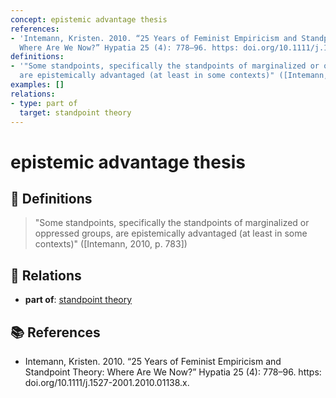 ```yaml
---
concept: epistemic advantage thesis
references:
- 'Intemann, Kristen. 2010. “25 Years of Feminist Empiricism and Standpoint Theory:
  Where Are We Now?” Hypatia 25 (4): 778–96. https: doi.org/10.1111/j.1527-2001.2010.01138.x.'
definitions:
- '"Some standpoints, specifically the standpoints of marginalized or oppressed groups,
  are epistemically advantaged (at least in some contexts)" ([Intemann, 2010, p. 783])'
examples: []
relations:
- type: part of
  target: standpoint theory
---
```


# epistemic advantage thesis

## 📖 Definitions

> "Some standpoints, specifically the standpoints of marginalized or oppressed groups, are epistemically advantaged (at least in some contexts)" ([Intemann, 2010, p. 783])

## 🔗 Relations

- **part of**: [standpoint theory](./standpoint-theory.md)

## 📚 References

- Intemann, Kristen. 2010. “25 Years of Feminist Empiricism and Standpoint Theory: Where Are We Now?” Hypatia 25 (4): 778–96. https: doi.org/10.1111/j.1527-2001.2010.01138.x.
